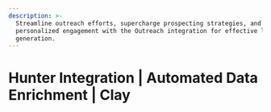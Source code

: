 ```yaml
---
description: >-
  Streamline outreach efforts, supercharge prospecting strategies, and achieve
  personalized engagement with the Outreach integration for effective lead
  generation.
---
```


# Hunter Integration | Automated Data Enrichment | Clay

